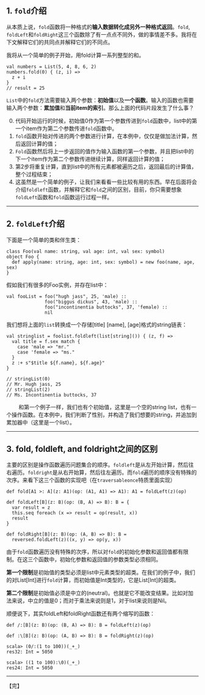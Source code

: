 ## 1. `fold`介绍
从本质上说，`fold`函数将一种格式的**输入数据转化成另外一种格式返回**。`fold`, `foldLeft`和`foldRight`这三个函数除了有一点点不同外，做的事情差不多。我将在下文解释它们的共同点并解释它们的不同点。
<br/>

我将从一个简单的例子开始，用fold计算一系列整型的和。

    val numbers = List(5, 4, 8, 6, 2)
    numbers.fold(0) { (z, i) =>
      z + i
    }
    // result = 25

`List`中的`fold`方法需要输入两个参数：**初始值**以及**一个函数**。输入的函数也需要输入两个参数：**累加值**和**当前item的索引**。那么上面的代码片段发生了什么事？
<br/>

0. 代码开始运行的时候，初始值0作为第一个参数传进到`fold`函数中，list中的第一个item作为第二个参数传进`fold`函数中。
1. `fold`函数开始对传进的两个参数进行计算，在本例中，仅仅是做加法计算，然后返回计算的值；
2. `Fold`函数然后将上一步返回的值作为输入函数的第一个参数，并且把list中的下一个item作为第二个参数传进继续计算，同样返回计算的值；
3. 第2步将重复计算，直到list中的所有元素都被遍历之后，返回最后的计算值，整个过程结束；
4. 这虽然是一个简单的例子，让我们来看看一些比较有用的东西。早在后面将会介绍`foldleft`函数，并解释它和`fold`之间的区别，目前，你只需要想象`foldLeft`函数和`fold`函数运行过程一样。

----
## 2. `foldLeft`介绍
下面是一个简单的类和伴生类：

    class Foo(val name: string, val age: int, val sex: symbol)
    object Foo {
      def apply(name: string, age: int, sex: symbol) = new foo(name, age, sex)
    }

假如我们有很多的Foo实例，并存在list中：
        
    val fooList = foo("hugh jass", 25, 'male) ::
                  foo("biggus dickus", 43, 'male) ::
                  foo("incontinentia buttocks", 37, 'female) ::
                  nil

我们想将上面的`list`转换成一个存储[title] [name], [age]格式的string链表：

    val stringlist = foolist.foldleft(list[string]()) { (z, f) =>
      val title = f.sex match {
        case 'male => "mr."
        case 'female => "ms."
      }
      z :+ s"$title ${f.name}, ${f.age}"
    }
     
    // stringList(0)
    // Mr. Hugh jass, 25
    // stringList(2)
    // Ms. Incontinentia buttocks, 37
　　
和第一个例子一样，我们也有个初始值，这里是一个空的string list，也有一个操作函数。在本例中，我们判断了性别，并构造了我们想要的string，并追加到累加器中（这里是一个list）。

----
## 3. fold, foldleft, and foldright之间的区别
主要的区别是操作函数遍历问题集合的顺序。`foldleft`是从左开始计算，然后往右遍历。`foldright`是从右开始算，然后往左遍历。而`fold`遍历的顺序没有特殊的次序。来看下这三个函数的实现吧（在`traversableonce`特质里面实现）

    def fold[A1 >: A](z: A1)(op: (A1, A1) => A1): A1 = foldLeft(z)(op)
    
    def foldLeft[B](z: B)(op: (B, A) => B): B = {
      var result = z
      this.seq foreach (x => result = op(result, x))
      result
    }
    
    def foldRight[B](z: B)(op: (A, B) => B): B =
      reversed.foldLeft(z)((x, y) => op(y, x))

由于`fold`函数遍历没有特殊的次序，所以对`fold`的初始化参数和返回值都有限制。在这三个函数中，初始化参数和返回值的参数类型必须相同。

**第一个限制**是初始值的类型必须是list中元素类型的超类。在我们的例子中，我们的对List[Int]进行`fold`计算，而初始值是Int类型的，它是List[Int]的超类。

**第二个限制**是初始值必须是中立的(neutral)。也就是它不能改变结果。比如对加法来说，中立的值是0；而对于乘法来说则是1，对于list来说则是Nil。

顺便说下，其实foldLeft和foldRight函数还有两个缩写的函数：
    
    def /:[B](z: B)(op: (B, A) => B): B = foldLeft(z)(op)
    
    def :\[B](z: B)(op: (A, B) => B): B = foldRight(z)(op)
    
    scala> (0/:(1 to 100))(_+_) 
    res32: Int = 5050
    
    scala> ((1 to 100):\0)(_+_)
    res24: Int = 5050
    

----------

【完】

    